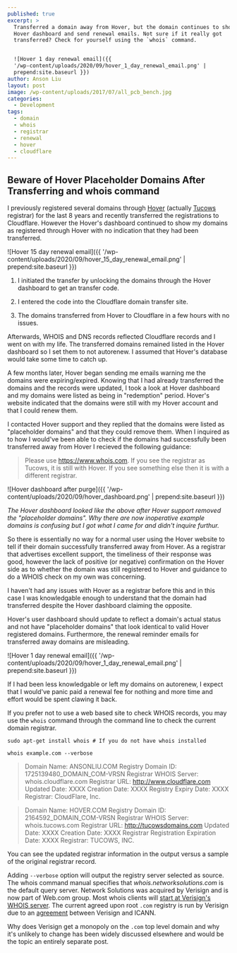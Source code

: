 ```yaml
---
published: true
excerpt: >
  Transferred a domain away from Hover, but the domain continues to show on the
  Hover dashboard and send renewal emails. Not sure if it really got
  transferred? Check for yourself using the `whois` command. 


  ![Hover 1 day renewal email]({{
  '/wp-content/uploads/2020/09/hover_1_day_renewal_email.png' |
  prepend:site.baseurl }})
author: Anson Liu
layout: post
image: /wp-content/uploads/2017/07/all_pcb_bench.jpg
categories:
  - Development
tags:
  - domain
  - whois
  - registrar
  - renewal
  - hover
  - cloudflare
---
```

## Beware of Hover Placeholder Domains After Transferring and whois command

I previously registered several domains through [Hover](https://hover.com) (actually [Tucows](https://Tucows.com) registrar) for the last 8 years and recently transferred the registrations to Cloudflare. However the Hover's dashboard continued to show my domains as registered through Hover with no indication that they had been transferred. 

![Hover 15 day renewal email]({{ '/wp-content/uploads/2020/09/hover_15_day_renewal_email.png' | prepend:site.baseurl }})

1. I initiated the transfer by unlocking the domains through the Hover dashboard to get an transfer code.

2. I entered the code into the Cloudflare domain transfer site.

3. The domains transferred from Hover to Cloudflare in a few hours with no issues. 

Afterwards, WHOIS and DNS records reflected Cloudflare records and I went on with my life. The transferred domains remained listed in the Hover dashboard so I set them to not autorenew. I assumed that Hover's database would take some time to catch up. 

A few months later, Hover began sending me emails warning me the domains were expiring/expired. Knowing that I had already transferred the domains and the records were updated, I took a look at Hover dashboard and my domains were listed as being in "redemption" period. Hover's website indicated that the domains were still with my Hover account and that I could renew them. 

I contacted Hover support and they replied that the domains were listed as "placeholder domains" and that they could remove them. When I inquired as to how I would've been able to check if the domains had successfully been transferred away from Hover I recieved the following guidance:

> Please use https://www.whois.com. If you see the registrar as Tucows, it is still with Hover. If you see something else then it is with a different registrar.

![Hover dashboard after purge]({{ '/wp-content/uploads/2020/09/hover_dashboard.png' | prepend:site.baseurl }})

_The Hover dashboard looked like the above after Hover support removed the "placeholder domains". Why there are now inoperative example domains is confusing but I got what I came for and didn't inquire furthur._

So there is essentially no way for a normal user using the Hover website to tell if their domain successfully transferred away from Hover. As a registrar that advertises excellent support, the timeliness of their response was good, however the lack of positive (or negative) confirmation on the Hover side as to whether the domain was still registered to Hover and guidance to do a WHOIS check on my own was concerning. 

I haven't had any issues with Hover as a registrar before this and in this case I was knowledgable enough to understand that the domain had transferred despite the Hover dashboard claiming the opposite. 

Hover's user dashboard should update to reflect a domain's actual status and not have "placeholder domains" that look identical to valid Hover registered domains. Furthermore, the renewal reminder emails for transferred away domains are misleading. 

![Hover 1 day renewal email]({{ '/wp-content/uploads/2020/09/hover_1_day_renewal_email.png' | prepend:site.baseurl }})

If I had been less knowledgable or left my domains on autorenew, I expect that I would've panic paid a renewal fee for nothing and more time and effort would be spent clawing it back. 

If you prefer not to use a web based site to check WHOIS records, you may use the `whois` command through the command line to check the current domain registrar. 

```
sudo apt-get install whois # If you do not have whois installed

whois example.com --verbose
```

> Domain Name: ANSONLIU.COM
> Registry Domain ID: 1725139480_DOMAIN_COM-VRSN
> Registrar WHOIS Server: whois.cloudflare.com
> Registrar URL: http://www.cloudflare.com
> Updated Date: XXXX
> Creation Date: XXXX
> Registry Expiry Date: XXXX
> Registrar: CloudFlare, Inc.

> Domain Name: HOVER.COM
> Registry Domain ID: 2164592_DOMAIN_COM-VRSN
> Registrar WHOIS Server: whois.tucows.com
> Registrar URL: http://tucowsdomains.com
> Updated Date: XXXX
> Creation Date: XXXX
> Registrar Registration Expiration Date: XXXX
> Registrar: TUCOWS, INC.

You can see the updated registrar information in the output versus a sample of the original registrar record. 

Adding `--verbose` option will output the registry server selected as source. The whois command manual specifies that *whois.networksolutions.com* is the default query server. Network Solutions was acquired by Verisign and is now part of Web.com group. Most whois clients will [start at Verisign's WHOIS server](https://github.com/rfc1036/whois/blob/b7cfb4ef37c4f53f29e8b52ce78fa11258d0ad97/tld_serv_list). The current agreed upon root `.com` registry is run by Verisign due to an [agreement](https://www.sec.gov/Archives/edgar/data/1014473/000119312507154202/dex1026.htm) between Verisign and ICANN. 

Why does Verisign get a monopoly on the `.com` top level domain and why it's unlikely to change has been widely discussed elsewhere and would be the topic an entirely separate post.
